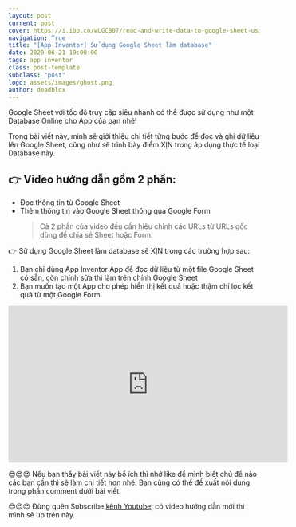 ```yaml
---
layout: post
current: post
cover: https://i.ibb.co/wLGCB07/read-and-write-data-to-google-sheet-using-app-inventor.png
navigation: True
title: "[App Inventor] Sử dụng Google Sheet làm database"
date: 2020-06-21 19:00:00
tags: app inventor
class: post-template
subclass: "post"
logo: assets/images/ghost.png
author: deadblox
---
```


Google Sheet với tốc độ truy cập siêu nhanh có thể được sử dụng như một Database Online cho App của bạn nhé!

Trong bài viết này, mình sẽ giới thiệu chi tiết từng bước để đọc và ghi dữ liệu lên Google Sheet, cũng như sẽ trình bày điểm XỊN trong áp dụng thực tế loại Database này.

## 👉 Video hướng dẫn gồm 2 phần:

- Đọc thông tin từ Google Sheet
- Thêm thông tin vào Google Sheet thông qua Google Form
  > Cả 2 phần của video đều cần hiệu chỉnh các URLs từ URLs gốc dùng để chia sẻ Sheet hoặc Form.

👉 Sử dụng Google Sheet làm database sẽ XỊN trong các trường hợp sau:

1. Bạn chỉ dùng App Inventor App để đọc dữ liệu từ một file Google Sheet có sẵn, còn chỉnh sửa thì làm trên chính Google Sheet
2. Bạn muốn tạo một App cho phép hiển thị kết quả hoặc thậm chí lọc kết quả từ một Google Form.

<iframe width="560" height="315" src="https://www.youtube.com/embed/_zKQvDjcqYQ" frameborder="0" allow="accelerometer; autoplay; encrypted-media; gyroscope; picture-in-picture" allowfullscreen></iframe>

😍😍😍 Nếu bạn thấy bài viết này bổ ích thì nhớ like để mình biết chủ đề nào các bạn cần thì sẽ làm chi tiết hơn nhé. Bạn cũng có thể đề xuất nội dung trong phần comment dưới bài viết.

😍😍😍 Đừng quên Subscribe [kênh Youtube](https://www.youtube.com/watch?fbclid=IwAR3P_N_opPMjjjyyE4j6Iwx65HAewUhYw5u4YgTcUPaz1OOE54C2-kS4PDk), có video hướng dẫn mới thì mình sẽ up trên này.
